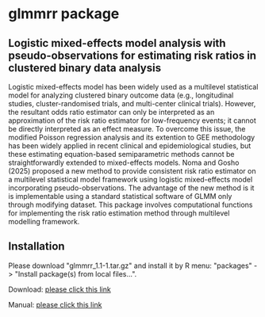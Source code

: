 
# glmmrr package


## Logistic mixed-effects model analysis with pseudo-observations for estimating risk ratios in clustered binary data analysis

Logistic mixed-effects model has been widely used as a multilevel statistical model for analyzing clustered binary outcome data (e.g., longitudinal studies, cluster-randomised trials, and multi-center clinical trials). However, the resultant odds ratio estimator can only be interpreted as an approximation of the risk ratio estimator for low-frequency events; it cannot be directly interpreted as an effect measure. To overcome this issue, the modified Poisson regression analysis and its extention to GEE methodology has been widely applied in recent clinical and epidemiological studies, but these estimating equation-based semiparametric methods cannot be straightforwardly extended to mixed-effects models. Noma and Gosho (2025) proposed a new method to provide consistent risk ratio estimator on a multilevel statistical model framework using logistic mixed-effects model incorporating pseudo-observations. The advantage of the new method is it is implementable using a standard statistical software of GLMM only through modifying dataset. This package involves computational functions for implementing the risk ratio estimation method through multilevel modelling framework.



## Installation

Please download "glmmrr_1.1-1.tar.gz" and install it by R menu: "packages" -> "Install package(s) from local files...".

Download: [please click this link](https://github.com/nomahi/glmmrr/raw/main/glmmrr_1.1-1.tar.gz)

Manual: [please click this link](https://github.com/nomahi/glmmrr/raw/main/glmmrr_1.1-1.pdf)
